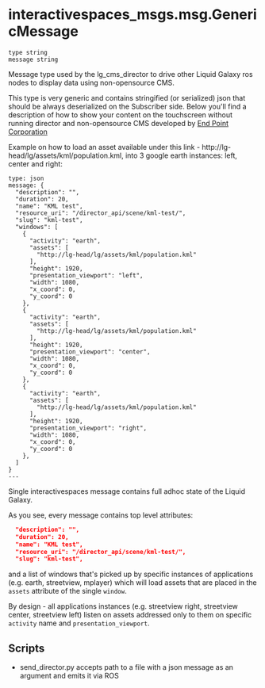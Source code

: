 # interactivespaces_msgs.msg.GenericMessage

```
type string
message string
```

Message type used by the lg_cms_director to drive other Liquid Galaxy
ros nodes to display data using non-opensource CMS.

This type is very generic and contains stringified (or serialized) json that should be always deserialized on
the Subscriber side. Below you'll find a description of how to show your
content on the touchscreen without running director and non-opensource
CMS developed by [End Point Corporation](http://endpoint.com)

Example on how to load an asset available under this link -
http://lg-head/lg/assets/kml/population.kml, into 3 google earth instances: left,
center and right:

```
type: json
message: {
  "description": "",
  "duration": 20,
  "name": "KML test",
  "resource_uri": "/director_api/scene/kml-test/",
  "slug": "kml-test",
  "windows": [
    {
      "activity": "earth",
      "assets": [
        "http://lg-head/lg/assets/kml/population.kml"
      ],
      "height": 1920,
      "presentation_viewport": "left",
      "width": 1080,
      "x_coord": 0,
      "y_coord": 0
    },
    {
      "activity": "earth",
      "assets": [
        "http://lg-head/lg/assets/kml/population.kml"
      ],
      "height": 1920,
      "presentation_viewport": "center",
      "width": 1080,
      "x_coord": 0,
      "y_coord": 0
    },
    {
      "activity": "earth",
      "assets": [
        "http://lg-head/lg/assets/kml/population.kml"
      ],
      "height": 1920,
      "presentation_viewport": "right",
      "width": 1080,
      "x_coord": 0,
      "y_coord": 0
    },
  ]
}
---
```

Single interactivespaces message contains full adhoc state of the Liquid
Galaxy.

As you see, every message contains top level attributes:

```json
  "description": "",
  "duration": 20,
  "name": "KML test",
  "resource_uri": "/director_api/scene/kml-test/",
  "slug": "kml-test",
```

and a list of windows that's picked up by specific instances of
applications (e.g. earth, streetview, mplayer) which will load assets
that are placed in the `assets` attribute of the single `window`.

By design - all applications instances (e.g. streetview right,
streetview center, streetview left) listen on assets addressed only to
them on specific `activity` name and `presentation_viewport`.

## Scripts

- send_director.py accepts path to a file with a json message as an argument and emits it via ROS
